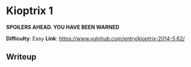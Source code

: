 # Kioptrix 1

**SPOILERS AHEAD. YOU HAVE BEEN WARNED**

**Difficulty**: Easy
**Link**: https://www.vulnhub.com/entry/kioptrix-2014-5,62/

## Writeup

